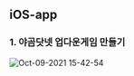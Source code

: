 ## iOS-app
### 1. 야곰닷넷 업다운게임 만들기   
![Oct-09-2021 15-42-54](https://user-images.githubusercontent.com/41350477/136647313-017a1d2f-17a0-44f8-8fbf-acbe222f4ca5.gif)



